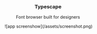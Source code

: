<p align="center">
  <h3 align="center">Typescape</h3>
  <p align="center">Font browser built for designers</p>
  <p align="center">
    <img href="/assets/screenshot.png">
    ![app screenshow](/assets/screenshot.png)
  </p>
</p>
